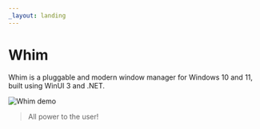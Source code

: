 ```yaml
---
_layout: landing
---
```


# Whim

Whim is a pluggable and modern window manager for Windows 10 and 11, built using WinUI 3 and .NET.

![Whim demo](images/demo.gif)

> All power to the user!
